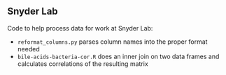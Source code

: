 ## Snyder Lab

Code to help process data for work at Snyder Lab:
- `reformat_columns.py` parses column names into the proper format needed
- `bile-acids-bacteria-cor.R` does an inner join on two data frames and calculates correlations of the resulting matrix
